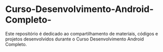 # Curso-Desenvolvimento-Android-Completo-
Este repositório é dedicado ao compartilhamento de materiais, códigos e projetos desenvolvidos durante o Curso Desenvolvimento Android Completo.
